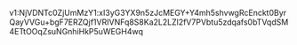 v1:NjVDNTc0ZjUmMzY1:xI3yG3YX9n5zJcMEGY+Y4mh5shvwgRcEnckt0ByrQayVVGu+bgF7ERZQjf1VRIVNFq8S8Ka2L2LZl2fV7PVbtu5zdqafs0bTVqdSM4ETtOOqZsuNGnhiHkP5uWEGH4wq
